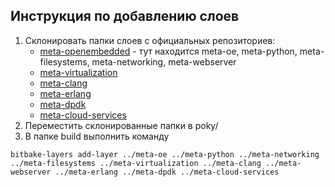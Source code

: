 ## Инструкция по добавлению слоев 
1. Склонировать папки слоев с официальных репозиториев:
   - [meta-openembedded](https://git.openembedded.org/meta-openembedded) - тут находится meta-oe, meta-python, meta-filesystems, meta-networking, meta-webserver
   - [meta-virtualization](https://git.yoctoproject.org/meta-virtualization)
   - [meta-clang](https://github.com/kraj/meta-clang)
   - [meta-erlang](https://github.com/meta-erlang/meta-erlang)
   - [meta-dpdk](https://git.yoctoproject.org/meta-dpdk)
   - [meta-cloud-services](https://git.yoctoproject.org/meta-cloud-services)
2. Переместить склонированные папки в poky/
3. В папке build выполнить команду
```shell
bitbake-layers add-layer ../meta-oe ../meta-python ../meta-networking ../meta-filesystems ../meta-virtualization ../meta-clang ../meta-webserver ../meta-erlang ../meta-dpdk ../meta-cloud-services
```